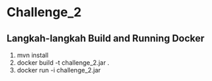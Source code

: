 # Challenge_2

## Langkah-langkah Build and Running Docker
1. mvn install
2. docker build -t challenge_2.jar .
3. docker run -i challenge_2.jar
